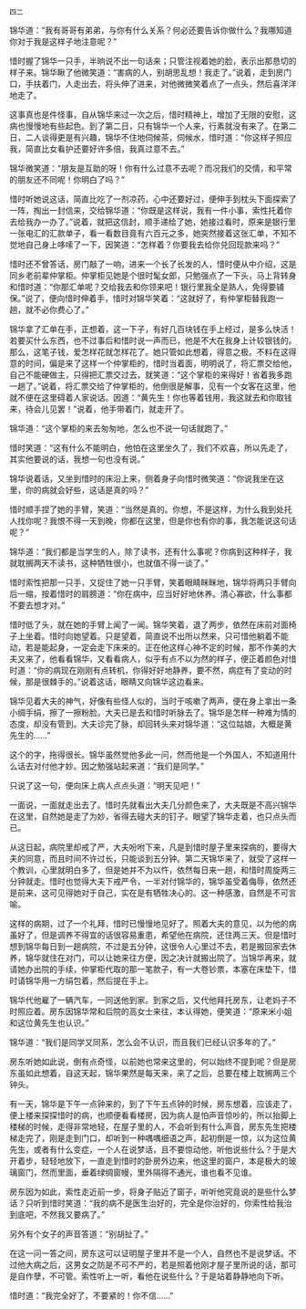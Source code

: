     四二 

   锦华道：“我有哥哥有弟弟，与你有什么关系？何必还要告诉你做什么？我哪知道你对于我是这样子地注意呢？”

   惜时握了锦华一只手，半晌说不出一句话来；只管注视着她的脸，表示出那恳切的样子来。锦华瞅了他微笑道：“害病的人，别胡思乱想！我走了。”说着，走到房门口，手扶着门，人走出去，将头伸了进来，对他微微笑着点了一点头，然后喜洋洋地走了。

   这事真也是件怪事，自从锦华来过一次之后，惜时精神上，增加了无限的安慰，这病也慢慢地有些起色。到了第二日，只有锦华一个人来，行素就没有来了。在第二日，二人谈得更是有兴趣，锦华不住地伺候茶，伺候水，惜时道：“你这样子照应我，简直比女看护还要好许多倍，我真过意不去。”

   锦华微笑道：“朋友是互助的呀！你有什么过意不去呢？而况我们的交情，和平常的朋友还不同呢！你明白了吗？”

   惜时听她说这话，简直比吃了一剂凉药，心中还要好过，便伸手到枕头下面探索了一阵，掏出一封信来，交给锦华道：“你既是这样说，我有一件小事，索性托着你去给我办一办了。”说着，就把这信封，顺手递给了她，她接过看时，原来是银行里一张电汇的汇款单子，看一看数目竟有六百元之多，她突然接着这张汇单，不知不觉地自己身上哆嗦了一下，因笑道：“怎样着？你要我去给你兑回现款来吗？”

   惜时还不曾答话，房门敲了一响，进来一个长了长发的人，惜时便从中介绍，这是同乡老前辈仲掌柜。仲掌柜见她是个很时髦女郎，只勉强点了一下头，马上背转身和惜时道：“你那汇单呢？交给我去和你领来吧！银行里我全是熟人，免得要铺保。”说了，便向惜时伸着手，惜时对锦华笑着：“这就好了，有仲掌柜替我跑一趟，就不必你费心了。”

   锦华拿了汇单在手，正想着，这一下子，有好几百块钱在手上经过，是多么快活！若要买什么东西，也不过事后和惜时说一声而已，他是不大在我身上计较银钱的。那么，这笔子钱，爱怎样花就怎样花了。她只管如此想着，得意之极。不料在这得意的时间，偏是来了这样一个仲掌柜的，惜时当着面，明明说了，将汇票交给他，自己不能硬做主，只得把汇票交过去，就笑道：“这个掌柜的来得好！省着我多跑一趟了。”说着，将汇票交给了仲掌柜的，他倒很是解事，见有一个女客在这里，他就不便在这里碍着人家说话。因道：“黄先生！你也等着钱用，我这就去和你取钱来，待会儿见罢！”说着，他手带着门，就走开了。

   锦华道：“这个掌柜的来去匆匆地，怎么也不说一句话就跑了。”

   惜时笑道：“这有什么不能明白，他怕在这里坐久了，我们不欢喜，所以先走了，其实他要说的话，我想一句也没有说。”

   锦华说着话，又坐到惜时的床沿上来，侧着身子向惜时微笑道：“你说我坐在这里，你的病就会好些，这话是真的吗？”

   惜时顺手捏了她的手臂，笑道：“当然是真的。你想，不是这样，为什么我到处托人找你呢？我恨不得一天到晚，你都在这里，但是你也有你的事，我怎能说这句话呢？”

   锦华道：“我们都是当学生的人，除了读书，还有什么事呢？你病到这种样子，我就耽搁两天不读书，这种牺牲很小，也就值不得一谈了。”

   惜时索性把那一只手，又捉住了她一只手臂，笑着眼睛眯眯地，锦华将两只手臂向后一缩，按着惜时的肩膀道：“你在病中，应当好好地休养。清心寡欲，什么事都不要去想才对。”

   惜时低了头，就在她的手臂上闻了一闻。锦华笑着，退了两步，依然在床前对面椅子上坐着。惜时向她望着。只是望着，简直说不出所以然来，只可惜他躺着不能动，若是能起身，一定会走下床来的。正在他这样心神不定的时候，那不作美的大夫又来了，他看看锦华，又看看病人，似乎有点不以为然的样子，便正着颜色对惜时道：“你的病现在刚刚有点转机，你得好好地静养，要不然，病症有了变动的时候，那是很棘手的。”说着这话，眼睛又向锦华这边看来。

   锦华见着大夫的神气，好像有些怪人似的，当时于咳嗽了两声，便在身上拿出一条小绸手绢，擦了一擦粉脸。大夫已是去和惜时听脉去了。锦华是怎样一种难为情的态度，却没有管到。大夫诊完了脉，却回转头来对锦华道：“这位姑娘，大概是黄先生的……”

   这个的字，拖得很长。锦华虽然觉他多此一问，然而他是一个外国人，不知道用什么话去对付他才妙。因之勉强站起来道：“我们是同学。”

   只说了这一句，便向床上病人点点头道：“明天见吧！”

   一面说，一面就走出去了。惜时先就看出大夫几分颜色来了，大夫既是不高兴锦华在这里，自然她是走了为妙，省得去碰大夫的钉子。眼望了锦华走着，也只点头而已。

   从这日起，病院里却戒了严，大夫吩咐下来，凡是到惜时屋子里来探病的，要得大夫的同意，而且时间不许过长，只能谈到五分钟。第二天锦华来了，就受了这样一个教训，心里就明白多了，但是她并不为以忤，依然每日来一趟，和惜时周旋两三分钟就走。惜时也觉得大夫下戒严令，一半对付锦华的，锦华虽受着侮辱，依然还是前来，这可见得她对于自己，实在是有牺牲决心的。这一种感激，自然是不可言喻。

   这样的病期，过了一个礼拜，惜时已慢慢地见好了。照着大夫的意见，以为他的病虽好了，但是调养不得宜的话很容易重患，希望他在病院，还住两三天。但是惜时想到锦华每日到一趟病院，不过是五分钟，这很令人心里过不去，若是搬回家去休养，锦华就住在对门，可以让她来往方便，因之决计就搬出院了。当锦华再来，就请她办出院的手续，仲掌柜代取的那一笔款子，有一大卷钞票，本塞在床垫下，惜时请锦华用一方绢包着，然后提在手上。

   锦华代他雇了一辆汽车，一同送他到家。到家之后，又代他拜托房东，让老妈子不时照应着。房东因锦华常和后院的高女士来往，本认得她，便笑道：“原来米小姐和这位黄先生也认识。”

   锦华道：“我们是同学又同系，怎么会不认识，而且我们已经认识多年的了。”

   房东听她如此说，倒有点奇怪，以前她也常来这里的，何以始终不提到呢？但是房东虽如此想着，自这天起，锦华果然是每天来，来了之后，总要在楼上耽搁两三个钟头。

   有一天，锦华是下午一点钟来的，到了下午五点钟的时候，房东想着，应该走了，便上楼来探探惜时的病，也顺便看看楼房，因为病人是怕声音惊吵的，所以抬脚上楼梯的时候，走得非常地轻，在屋子里的人，不会听到有什么声音，房东先生把楼梯走完了，刚是走到门口，却听到一种喁喁细语之声，起初倒是一惊，以为这位黄先生，或者有什么变症，一个人在说梦话，且不要惊动他，听他说些什么？于是大开着步，轻轻地放下，一直走到惜时的卧房外边来，他这里的窗户，本是极大的玻璃窗门，然而里面，垂着绿绸窗幔，里外隔得不通光，谁也看不见谁。

   房东因为如此，索性走近前一步，将身子贴近了窗子，听听他究竟说的是些什么梦话？只听到惜时笑道：“我的病不是医生治好的，完全是你治好的，你索性给我治到底吧，不然我又要病了。”

   另外有个女子的声音答道：“别胡扯了。”

   在这一问一答之间，房东这可以证明屋子里并不是一个人，自然也不是说梦话。不过他大病之后，这男女之防是不可不严的，若是照着他刚才屋子里所说的话，那可是自作孽，不可管。索性听上一听，看他在说些什么？于是站着静静地向下听。

   惜时道：“我完全好了，不要紧的！你不信……”


